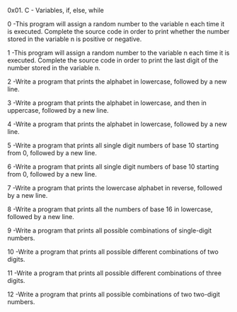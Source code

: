 0x01. C - Variables, if, else, while

0 -This program will assign a random number to the variable n each time it is executed. Complete the source code in order to print whether the number stored in the variable n is positive or negative.

1 -This program will assign a random number to the variable n each time it is executed. Complete the source code in order to print the last digit of the number stored in the variable n.

2 -Write a program that prints the alphabet in lowercase, followed by a new line.

3 -Write a program that prints the alphabet in lowercase, and then in uppercase, followed by a new line.

4 -Write a program that prints the alphabet in lowercase, followed by a new line.

5 -Write a program that prints all single digit numbers of base 10 starting from 0, followed by a new line.

6 -Write a program that prints all single digit numbers of base 10 starting from 0, followed by a new line.

7 -Write a program that prints the lowercase alphabet in reverse, followed by a new line.

8 -Write a program that prints all the numbers of base 16 in lowercase, followed by a new line.

9 -Write a program that prints all possible combinations of single-digit numbers.

10 -Write a program that prints all possible different combinations of two digits.

11 -Write a program that prints all possible different combinations of three digits.

12 -Write a program that prints all possible combinations of two two-digit numbers.
